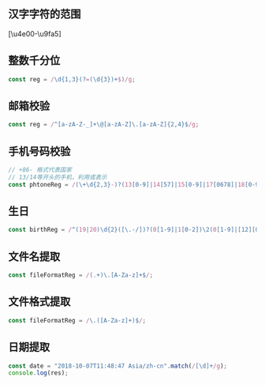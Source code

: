 <!-- @format -->

## 汉字字符的范围

[\u4e00-\u9fa5]

## 整数千分位

```javascript
const reg = /\d{1,3}(?=(\d{3})+$)/g;
```

## 邮箱校验

```javascript
const reg = /^[a-zA-Z-_]+\@[a-zA-Z]\.[a-zA-Z]{2,4}$/g;
```

## 手机号码校验

```javascript
// +86- 格式代表国家
// 13/14等开头的手机，利用或表示
const phtoneReg = /(\+\d{2,3}-)?(13[0-9]|14[57]|15[0-9]|17[0678]|18[0-9]\d{8})/g;
```

## 生日

```javascript
const birthReg = /^(19|20)\d{2}([\.-/])?(0[1-9]|1[0-2])\2(0[1-9]|[12][0-9]|3[01])$/g;
```

## 文件名提取

```javascript
const fileFormatReg = /(.+)\.[A-Za-z]+$/;
```

## 文件格式提取

```javascript
const fileFormatReg = /\.([A-Za-z]+)$/;
```

## 日期提取

```javascript
const date = "2018-10-07T11:48:47 Asia/zh-cn".match(/[\d]+/g);
console.log(res);
```
